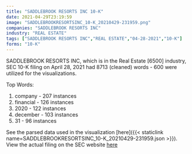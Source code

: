 ```yaml
---
title: "SADDLEBROOK RESORTS INC 10-K"
date: 2021-04-29T23:19:59
image: "SADDLEBROOKRESORTSINC_10-K_20210429-231959.png"
companies: "SADDLEBROOK RESORTS INC"
industry: "REAL ESTATE"
tags: ["SADDLEBROOK RESORTS INC","REAL ESTATE","04-28-2021","10-K"]
forms: "10-K"
---
```

SADDLEBROOK RESORTS INC, which is in the Real Estate [6500] industry, SEC 10-K filing on April 28, 2021 had 8713 (cleaned) words - 600 were utilized for the visualizations.

Top Words:
1. company - 207 instances
2. financial - 126 instances
3. 2020 - 122 instances
4. december - 103 instances
5. 31 - 96 instances


See the parsed data used in the visualization [here]({{< staticlink name=SADDLEBROOKRESORTSINC_10-K_20210429-231959.json >}}).  
View the actual filing on the SEC website [here](https://www.sec.gov/Archives/edgar/data/313151/0001193125-21-136702.txt)